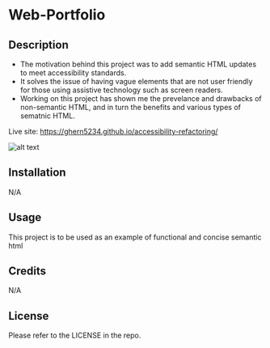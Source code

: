 # Web-Portfolio


## Description


- The motivation behind this project was to add semantic HTML updates to meet accessibility standards.
- It solves the issue of having vague elements that are not user friendly for those using assistive technology such as screen readers.
- Working on this project has shown me the prevelance and drawbacks of non-semantic HTML, and in turn the benefits and various types of sematnic HTML.

Live site: https://ghern5234.github.io/accessibility-refactoring/


![alt text](Screenshot.png)

## Installation

N/A

## Usage

This project is to be used as an example of functional and concise semantic html 

## Credits

N/A

## License

Please refer to the LICENSE in the repo.